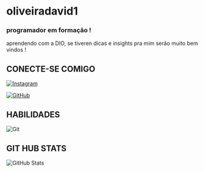 # oliveiradavid1

### programador em formação !
aprendendo com a DIO, se tiveren dicas e insights pra mim serão muito bem vindos !

## CONECTE-SE COMIGO
[![Instagram](https://img.shields.io/badge/-Instagram-%23E4405?style=for-the-badge&logo=instagram&logoColor=black)](https://www.instagram.com/o.oliveiradavid/) 

[![GitHub](https://img.shields.io/badge/GitHub-23e4405?style=for-the-badge&logo=github&logoColor=white)](https://github.com/SEUUSERNAME)
## HABILIDADES
![Git](https://img.shields.io/badge/GIT-23e4405?style=for-the-badge&logo=git&logoColor=black)


## GIT HUB STATS
![GitHub Stats](https://github-readme-stats.vercel.app/api?username=OLIVEIRADAVID1&theme=transparent&bg_color=23E440&border_color=000&show_icons=true&icon_color=000&title_color=000&text_color=fff)

